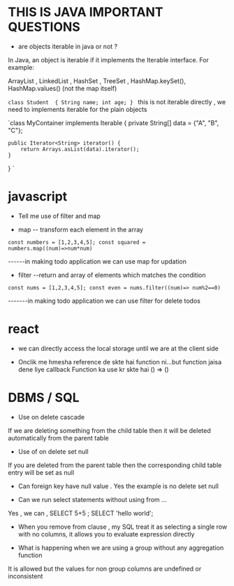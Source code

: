 
# THIS IS JAVA IMPORTANT QUESTIONS 
* are objects iterable in java or not ?

In Java, an object is iterable if it implements the Iterable interface. For example:

ArrayList , LinkedList , HashSet , TreeSet , HashMap.keySet(), HashMap.values() (not the map itself)

`class Student 
{
    String name;
    int age;
}
`
this is not iterable directly , we need to implements iterable for the plain objects

`class MyContainer implements Iterable<String> {
    private String[] data = {"A", "B", "C"};

    public Iterator<String> iterator() {
        return Arrays.asList(data).iterator();
    }
}
`






# javascript 

* Tell me use of filter and map 


* map -- transform each element in the array

` const numbers = [1,2,3,4,5];
const squared = numbers.map((num)=>num*num) `

------in making todo application we can use map for updation 

* filter --return and array of elements which matches the condition 

`const nums = [1,2,3,4,5];
const even = nums.filter((num)=> num%2==0)`

-------in making todo application we can use filter for delete todos 




# react 

* we can directly access the local storage until we are at the client side 

* Onclik me hmesha reference de skte hai function ni...but function jaisa dene liye callback Function ka use kr skte hai () => () 




# DBMS / SQL 

* Use on delete cascade 

If we are deleting something from the child table then it will be deleted automatically from the parent table

* Use of on delete set null

 If you are deleted from the parent table then the corresponding child table entry will be set as null

* Can foreign key have null value .
Yes the example is no delete set null


* Can we run select statements without using from ...

Yes , we can ,
SELECT 5+5 ;
SELECT  'hello world';

* When you remove from clause , my SQL treat it as selecting a single row with no columns, it allows you to evaluate expression directly 

* What is happening when we are using a group without any aggregation function

It is allowed but the values for non group columns are undefined or inconsistent